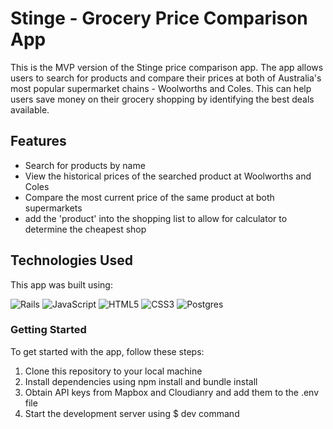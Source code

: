 # Stinge - Grocery Price Comparison App
This is the MVP version of the Stinge price comparison app.
The app allows users to search for products and compare their prices at both of Australia's most popular supermarket chains - Woolworths and Coles. 
This can help users save money on their grocery shopping by identifying the best deals available.

## Features
- Search for products by name
- View the historical prices of the searched product at Woolworths and Coles
- Compare the most current price of the same product at both supermarkets
- add the 'product' into the shopping list to allow for calculator to determine the cheapest shop


## Technologies Used
This app was built using:

![Rails](https://img.shields.io/badge/rails-%23CC0000.svg?style=for-the-badge&logo=ruby-on-rails&logoColor=white)
![JavaScript](https://img.shields.io/badge/javascript-%23323330.svg?style=for-the-badge&logo=javascript&logoColor=%23F7DF1E)
![HTML5](https://img.shields.io/badge/html5-%23E34F26.svg?style=for-the-badge&logo=html5&logoColor=white)
![CSS3](https://img.shields.io/badge/css3-%231572B6.svg?style=for-the-badge&logo=css3&logoColor=white)
![Postgres](https://img.shields.io/badge/postgres-%23316192.svg?style=for-the-badge&logo=postgresql&logoColor=white)

### Getting Started
To get started with the app, follow these steps:

1. Clone this repository to your local machine
2. Install dependencies using npm install and bundle install
3. Obtain API keys from Mapbox and Cloudianry and add them to the .env file
4. Start the development server using $ dev command
